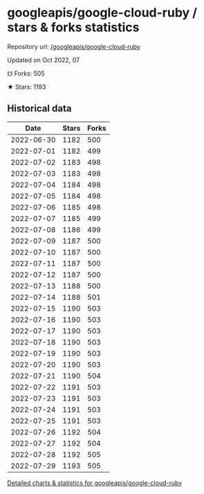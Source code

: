 # googleapis/google-cloud-ruby / stars & forks statistics

Repository url: [/googleapis/google-cloud-ruby](https://github.com/googleapis/google-cloud-ruby)

Updated on Oct 2022, 07

☋ Forks: 505

★ Stars: 1193

## Historical data
| Date | Stars | Forks |
|------|-------|-------|
| 2022-06-30 | 1182 | 500 | 
| 2022-07-01 | 1182 | 499 | 
| 2022-07-02 | 1183 | 498 | 
| 2022-07-03 | 1183 | 498 | 
| 2022-07-04 | 1184 | 498 | 
| 2022-07-05 | 1184 | 498 | 
| 2022-07-06 | 1185 | 498 | 
| 2022-07-07 | 1185 | 499 | 
| 2022-07-08 | 1186 | 499 | 
| 2022-07-09 | 1187 | 500 | 
| 2022-07-10 | 1187 | 500 | 
| 2022-07-11 | 1187 | 500 | 
| 2022-07-12 | 1187 | 500 | 
| 2022-07-13 | 1188 | 500 | 
| 2022-07-14 | 1188 | 501 | 
| 2022-07-15 | 1190 | 503 | 
| 2022-07-16 | 1190 | 503 | 
| 2022-07-17 | 1190 | 503 | 
| 2022-07-18 | 1190 | 503 | 
| 2022-07-19 | 1190 | 503 | 
| 2022-07-20 | 1190 | 503 | 
| 2022-07-21 | 1190 | 504 | 
| 2022-07-22 | 1191 | 503 | 
| 2022-07-23 | 1191 | 503 | 
| 2022-07-24 | 1191 | 503 | 
| 2022-07-25 | 1191 | 503 | 
| 2022-07-26 | 1192 | 504 | 
| 2022-07-27 | 1192 | 504 | 
| 2022-07-28 | 1192 | 505 | 
| 2022-07-29 | 1193 | 505 | 


[Detailed charts & statistics for googleapis/google-cloud-ruby](https://reviewgithub.com/rep/googleapis/google-cloud-ruby)
